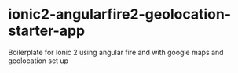 # ionic2-angularfire2-geolocation-starter-app
Boilerplate for Ionic 2 using angular fire and with google maps and geolocation set up
